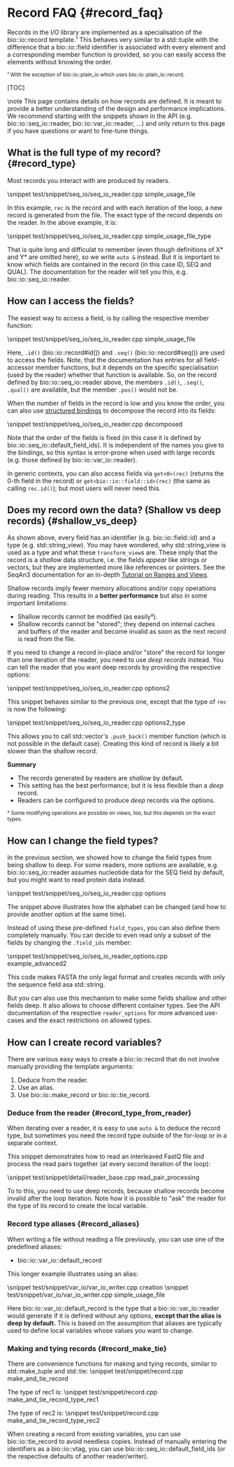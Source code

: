 # Record FAQ {#record_faq}

Records in the I/O library are implemented as a specialisation of the bio::io::record template.¹
This behaves very similar to a std::tuple with the difference that a bio::io::field identifier is associated with every
element and a corresponding member function is provided, so you can easily access the elements without knowing the order.

<small>¹ With the exception of bio::io::plain_io which uses bio::io::plain_io::record.</small>

[TOC]

\note This page contains details on how records are defined. It is meant to provide a better understanding of the design and performance implications. We recommend starting with the snippets shown in the API (e.g. bio::io::seq_io::reader, bio::io::var_io::reader, …) and only return to this page if you have questions or want to fine-tune things.

## What is the full type of my record? {#record_type}

Most records you interact with are produced by readers.

\snippet test/snippet/seq_io/seq_io_reader.cpp simple_usage_file

In this example, `rec` is the record and with each iteration of the loop, a new record is generated from the file. The exact type of the record depends on the reader. In the above example, it is:

\snippet test/snippet/seq_io/seq_io_reader.cpp simple_usage_file_type

That is quite long and difficulat to remember (even though definitions of X* and Y* are omitted here),
so we write `auto &` instead.
But it is important to know which fields are contained in the record (in this case ID, SEQ and QUAL).
The documentation for the reader will tell you this, e.g. bio::io::seq_io::reader.

## How can I access the fields?

The easiest way to access a field, is by calling the respective member function:

\snippet test/snippet/seq_io/seq_io_reader.cpp simple_usage_file

Here, `.id()` (bio::io::record#id()) and `.seq()` (bio::io::record#seq()) are used to access the fields. Note, that the
documentation has entries for all field-accessor member functions, but it depends on the specific specialisation
(used by the reader) whether that function is available.
So, on the record defined by bio::io::seq_io::reader above, the members `.id()`, `.seq()`, `.qual()` are available, but
the member `.pos()` would not be.

When the number of fields in the record is low and you know the order, you can also use
[structured bindings](https://en.cppreference.com/w/cpp/language/structured_binding)
to decompose the record into its fields:

\snippet test/snippet/seq_io/seq_io_reader.cpp decomposed

Note that the order of the fields is fixed (in this case it is defined by bio::io::seq_io::default_field_ids).
It is independent of the names you give to the bindings, so this syntax is error-prone when used with large records
(e.g. those defined by bio::io::var_io::reader).

In generic contexts, you can also access fields via `get<0>(rec)` (returns the 0-th field in the record) or
`get<bio::io::field::id>(rec)` (the same as calling `rec.id()`); but most users will never need this.


## Does my record own the data? (Shallow vs deep records) {#shallow_vs_deep}

As shown above, every field has an identifier (e.g. bio::io::field::id) and a type (e.g. std::string_view).
You may have wondered, why std::string_view is used as a type and what these `transform_view`s are.
These imply that the record is a *shallow* data structure, i.e. the fields *appear* like strings or vectors, but they
are implemented more like references or pointers.
See the SeqAn3 documentation for an in-depth [Tutorial on Ranges and Views](http://docs.seqan.de/seqan/3-master-user/tutorial_ranges.html).

Shallow records imply fewer memory allocations and/or copy operations during reading. This results in a **better
performance** but also in some important limitations:

* Shallow records cannot be modified (as easily²).
* Shallow records cannot be "stored"; they depend on internal caches and buffers of the reader and become invalid
as soon as the next record is read from the file.


If you need to change a record in-place and/or "store" the record for longer than one iteration of the reader, you need to use *deep records* instead.
You can tell the reader that you want deep records by providing the respective options:

\snippet test/snippet/seq_io/seq_io_reader.cpp options2

This snippet behaves similar to the previous one, except that the type of `rec` is now the following:

\snippet test/snippet/seq_io/seq_io_reader.cpp options2_type

This allows you to call std::vector's `.push_back()` member function (which is not possible in the default case).
Creating this kind of record is likely a bit slower than the shallow record.

**Summary**

* The records generated by readers are *shallow* by default.
* This setting has the best performance; but it is less flexible than a *deep* record.
* Readers can be configured to produce *deep* records via the options.

<small>² Some modifying operations are possible on views, too, but this depends on the exact types.</small>

## How can I change the field types?

In the previous section, we showed how to change the field types from being shallow to deep.
For some readers, more options are available, e.g. bio::io::seq_io::reader assumes nucleotide data for the SEQ field by default, but you might want to read protein data instead.

\snippet test/snippet/seq_io/seq_io_reader.cpp options

The snippet above illustrates how the alphabet can be changed (and how to provide another option at the same time).

Instead of using these pre-defined `field_types`, you can also define them completely manually. You can decide to even read only a subset of the fields by changing the `.field_ids` member:

\snippet test/snippet/seq_io/seq_io_reader_options.cpp example_advanced2

This code makes FASTA the only legal format and creates records with only the sequence field asa std::string.

But you can also use this mechanism to make some fields shallow and other fields deep. It also allows
to choose different container types.
See the API documentation of the respective `reader_options` for more advanced use-cases and the
exact restrictions on allowed types.

## How can I create record variables?

There are various easy ways to create a bio::io::record that do not involve manually providing the template arguments:

1. Deduce from the reader.
2. Use an alias.
3. Use bio::io::make_record or bio::io::tie_record.

### Deduce from the reader {#record_type_from_reader}

When iterating over a reader, it is easy to use `auto &` to deduce the record type, but sometimes you need
the record type outside of the for-loop or in a separate context.

This snippet demonstrates how to read an interleaved FastQ file and process the read pairs together (at every second iteration of the loop):

\snippet test/snippet/detail/reader_base.cpp read_pair_processing

To to this, you need to use deep records, because shallow records become invalid after the loop iteration.
Note how it is possible to "ask" the reader for the type of its record to create the local variable.

### Record type aliases {#record_aliases}

When writing a file without reading a file previously, you can use one of the predefined aliases:

* bio::io::var_io::default_record

This longer example illustrates using an alias:

\snippet test/snippet/var_io/var_io_writer.cpp creation
\snippet test/snippet/var_io/var_io_writer.cpp simple_usage_file

Here bio::io::var_io::default_record is the type that a bio::io::var_io::reader would generate if it is defined without any options, **except that the alias is deep by default.**
This is based on the assumption that aliases are typically used to define local variables whose values you want to change.

### Making and tying records {#record_make_tie}

There are convenience functions for making and tying records, similar to std::make_tuple and std::tie:
\snippet test/snippet/record.cpp make_and_tie_record

The type of rec1 is:
\snippet test/snippet/record.cpp make_and_tie_record_type_rec1

The type of rec2 is:
\snippet test/snippet/record.cpp make_and_tie_record_type_rec2

When creating a record from existing variables, you can use bio::io::tie_record to avoid needless copies.
Instead of manually entering the identifiers as a bio::io::vtag, you can use bio::io::seq_io::default_field_ids (or the respective defaults of another reader/writer).
